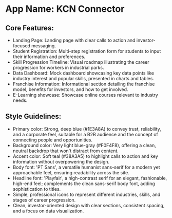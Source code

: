 # **App Name**: KCN Connector

## Core Features:

- Landing Page: Landing page with clear calls to action and investor-focused messaging.
- Student Registration: Multi-step registration form for students to input their information and preferences.
- Skill Progression Timeline: Visual roadmap illustrating the career progression for workers in industrial parks.
- Data Dashboard: Mock dashboard showcasing key data points like industry interest and popular skills, presented in charts and tables.
- Franchise Information: Informational section detailing the franchise model, benefits for investors, and how to get involved.
- E-Learning showcase: Showcase online courses relevant to industry needs.

## Style Guidelines:

- Primary color: Strong, deep blue (#1E3A8A) to convey trust, reliability, and a corporate feel, suitable for a B2B audience and the concept of connecting people and opportunities.
- Background color: Very light blue-gray (#F0F4F8), offering a clean, neutral backdrop that won't distract from content.
- Accent color: Soft teal (#38A3A5) to highlight calls to action and key information without overpowering the design.
- Body font: 'PT Sans', a versatile humanist sans-serif for a modern yet approachable feel, ensuring readability across the site.
- Headline font: 'Playfair', a high-contrast serif for an elegant, fashionable, high-end feel; complements the clean sans-serif body font, adding sophistication to titles.
- Simple, professional icons to represent different industries, skills, and stages of career progression.
- Clean, investor-oriented design with clear sections, consistent spacing, and a focus on data visualization.